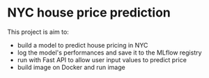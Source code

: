 # NYC house price prediction
This project is aim to:
- build a model to predict house pricing in NYC
- log the model's performances and save it to the MLflow registry
- run with Fast API to allow user input values to predict price
- build image on Docker and run image
